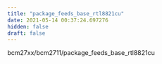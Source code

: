 ```yaml
---
title: "package_feeds_base_rtl8821cu"
date: 2021-05-14 00:37:24.697276
hidden: false
draft: false
---
```


bcm27xx/bcm2711/package_feeds_base_rtl8821cu

